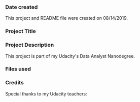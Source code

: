 ### Date created
This project and README file were created on 08/14/2019.

### Project Title


### Project Description
This project is part of my Udacity's Data Analyst Nanodegree.

### Files used


### Credits
Special thanks to my Udacity teachers:
